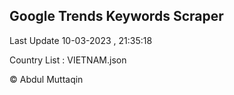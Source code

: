 

## Google Trends Keywords Scraper 
 
Last Update 10-03-2023 , 21:35:18

Country List :
VIETNAM.json



© Abdul Muttaqin 
